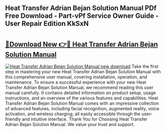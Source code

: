 ## Heat Transfer Adrian Bejan Solution Manual PDf Free Download - Part-vPf Service Owner Guide - User Repair Edition KkSxN

# <h2><a href="http://bc65929.oget.top/?id=Heat+Transfer+Adrian+Bejan+Solution+Manual">🔗Download New 👉🔴 Heat Transfer Adrian Bejan Solution Manual</a></h2>

[![Heat Transfer Adrian Bejan Solution Manual new download](https://i.imgur.com/5g1atiW.png)](http://bc65929.oget.top/?id=Heat+Transfer+Adrian+Bejan+Solution+Manual)
Take the first step in mastering your new Heat Transfer Adrian Bejan Solution Manual with this comprehensive user manual, covering installation, operation, and maintenance. To ensure a successful experience with your new Heat Transfer Adrian Bejan Solution Manual, we recommend reading this user manual carefully. It contains detailed information on product setup, usage instructions, and an overview of the various features and capabilities. Heat Transfer Adrian Bejan Solution Manual comes with an impressive collection of advanced features, including facial recognition, augmented reality, voice activation, and wireless charging, all easily accessible through the user-friendly and intuitive interface. Thank You for Choosing Heat Transfer Adrian Bejan Solution Manual. We value your trust and support.
